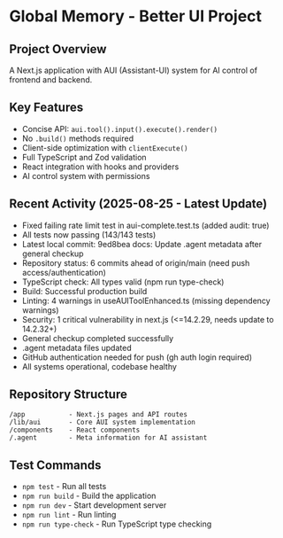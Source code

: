 # Global Memory - Better UI Project

## Project Overview
A Next.js application with AUI (Assistant-UI) system for AI control of frontend and backend.

## Key Features
- Concise API: `aui.tool().input().execute().render()`
- No `.build()` methods required
- Client-side optimization with `clientExecute()`
- Full TypeScript and Zod validation
- React integration with hooks and providers
- AI control system with permissions

## Recent Activity (2025-08-25 - Latest Update)
- Fixed failing rate limit test in aui-complete.test.ts (added audit: true)
- All tests now passing (143/143 tests)
- Latest local commit: 9ed8bea docs: Update .agent metadata after general checkup
- Repository status: 6 commits ahead of origin/main (need push access/authentication)
- TypeScript check: All types valid (npm run type-check)
- Build: Successful production build
- Linting: 4 warnings in useAUIToolEnhanced.ts (missing dependency warnings)
- Security: 1 critical vulnerability in next.js (<=14.2.29, needs update to 14.2.32+)
- General checkup completed successfully
- .agent metadata files updated
- GitHub authentication needed for push (gh auth login required)
- All systems operational, codebase healthy

## Repository Structure
```
/app           - Next.js pages and API routes
/lib/aui       - Core AUI system implementation
/components    - React components
/.agent        - Meta information for AI assistant
```

## Test Commands
- `npm test` - Run all tests
- `npm run build` - Build the application
- `npm run dev` - Start development server
- `npm run lint` - Run linting
- `npm run type-check` - Run TypeScript type checking